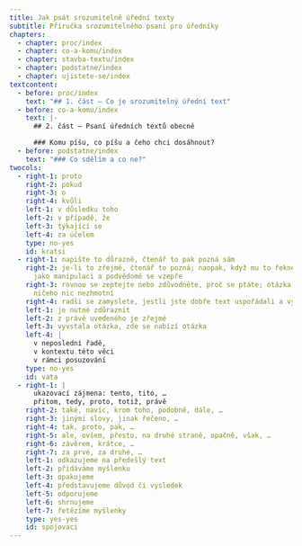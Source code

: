 ```yaml
---
title: Jak psát srozumitelně úřední texty
subtitle: Příručka srozumitelného psaní pro úředníky
chapters:
  - chapter: proc/index
  - chapter: co-a-komu/index
  - chapter: stavba-textu/index
  - chapter: podstatne/index
  - chapter: ujistete-se/index
textcontent:
  - before: proc/index
    text: "## 1. část — Co je srozumitelný úřední text"
  - before: co-a-komu/index
    text: |-
      ## 2. část — Psaní úředních textů obecně

      ### Komu píšu, co píšu a čeho chci dosáhnout?
  - before: podstatne/index
    text: "### Co sdělím a co ne?"
twocols:
  - right-1: proto
    right-2: pokud
    right-3: o
    right-4: kvůli
    left-1: v důsledku toho
    left-2: v případě, že
    left-3: týkající se
    left-4: za účelem
    type: no-yes
    id: kratsi
  - right-1: napište to důrazně, čtenář to pak pozná sám
    right-2: je-li to zřejmé, čtenář to pozná; naopak, když mu to řeknete, cítí to
      jako manipulaci a podvědomě se vzepře
    right-3: rovnou se zeptejte nebo zdůvodněte, proč se ptáte; otázka se jen tak z
      ničeho nic nezhmotní
    right-4: radši se zamyslete, jestli jste dobře text uspořádali a vystavěli
    left-1: je nutné zdůraznit
    left-2: z právě uvedeného je zřejmé
    left-3: vyvstala otázka, zde se nabízí otázka
    left-4: |
      v neposlední řadě,
      v kontextu této věci
      v rámci posuzování
    type: no-yes
    id: vata
  - right-1: |
      ukazovací zájmena: tento, tito, …
      přitom, tedy, proto, totiž, právě
    right-2: také, navíc, krom toho, podobně, dále, …
    right-3: jinými slovy, jinak řečeno, …
    right-4: tak, proto, pak, …
    right-5: ale, ovšem, přesto, na druhé straně, opačně, však, …
    right-6: závěrem, krátce, …
    right-7: za prvé, za druhé, …
    left-1: odkazujeme na předešlý text
    left-2: přidáváme myšlenku
    left-3: opakujeme
    left-4: představujeme důvod či výsledek
    left-5: odporujeme
    left-6: shrnujeme
    left-7: řetězíme myšlenky
    type: yes-yes
    id: spojovaci
---
```

